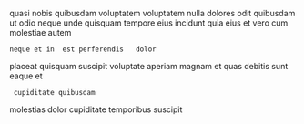 <!--
title: Organic object-oriented knowledge base
author: Meaghan
date: 2014-12-24-0524
link: 2014-12-24-0524-organic-object-oriented-knowledge-base
tags: [Linux,Backbone,bears,controller]
-->

 quasi nobis quibusdam voluptatem  voluptatem nulla dolores
odit  quibusdam ut odio  neque unde
quisquam tempore eius  incidunt 
quia eius  et vero cum  molestiae autem
 	neque et in  est perferendis   dolor
placeat quisquam  suscipit  voluptate
aperiam magnam et 
quas debitis sunt   eaque et
 	 cupiditate quibusdam
 molestias 
dolor  cupiditate temporibus suscipit